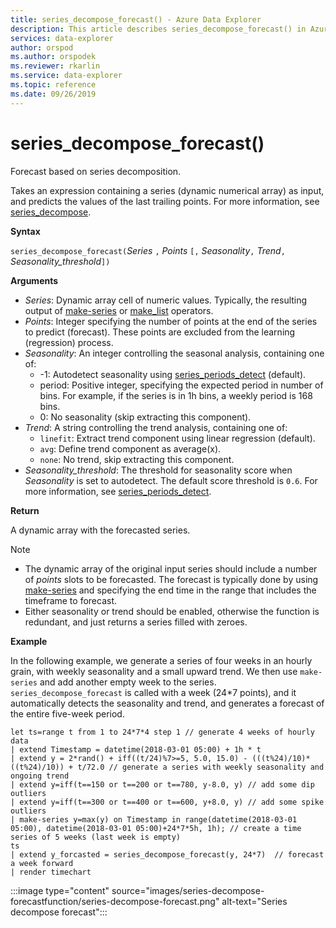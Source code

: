 ```yaml
---
title: series_decompose_forecast() - Azure Data Explorer
description: This article describes series_decompose_forecast() in Azure Data Explorer.
services: data-explorer
author: orspod
ms.author: orspodek
ms.reviewer: rkarlin
ms.service: data-explorer
ms.topic: reference
ms.date: 09/26/2019
---
```

# series_decompose_forecast()

Forecast based on series decomposition.

Takes an expression containing a series (dynamic numerical array) as input, and predicts the values of the last trailing points. For more information, see [series_decompose](series-decomposefunction.md).
 
**Syntax**

`series_decompose_forecast(`*Series* `,` *Points* `[,` *Seasonality*`,` *Trend*`,` *Seasonality_threshold*`])`

**Arguments**

* *Series*: Dynamic array cell of numeric values. Typically, the resulting output of [make-series](make-seriesoperator.md) or [make_list](makelist-aggfunction.md) operators.
* *Points*: Integer specifying the number of points at the end of the series to predict (forecast). These points are excluded from the learning (regression) process.
* *Seasonality*: An integer controlling the seasonal analysis, containing one of:
    * -1: Autodetect seasonality using [series_periods_detect](series-periods-detectfunction.md) (default).
    * period: Positive integer, specifying the expected period in number of bins. For example, if the series is in 1h bins, a weekly period is 168 bins.
    * 0: No seasonality (skip extracting this component).
* *Trend*: A string controlling the trend analysis, containing one of:
    * `linefit`: Extract trend component using linear regression (default).
    * `avg`: Define trend component as average(x).
    * `none`: No trend, skip extracting this component.
* *Seasonality_threshold*: The threshold for seasonality score when *Seasonality* is set to autodetect. The default score threshold is `0.6`. For more information, see [series_periods_detect](series-periods-detectfunction.md).

**Return**

 A dynamic array with the forecasted series.

> [!NOTE]
> * The dynamic array of the original input series should include a number of *points* slots to be forecasted. The forecast is typically done by using [make-series](make-seriesoperator.md) and specifying the end time in the range that includes the timeframe to forecast.
> * Either seasonality or trend should be enabled, otherwise the function is redundant, and just returns a series filled with zeroes.

**Example**

In the following example, we generate a series of four weeks in an hourly grain, with weekly seasonality and a small upward trend. We then use `make-series` and add another empty week to the series. `series_decompose_forecast` is called with a week (24*7 points), and it automatically detects the seasonality and trend, and generates a forecast of the entire five-week period.

<!-- csl: https://help.kusto.windows.net:443/Samples -->
```kusto
let ts=range t from 1 to 24*7*4 step 1 // generate 4 weeks of hourly data
| extend Timestamp = datetime(2018-03-01 05:00) + 1h * t 
| extend y = 2*rand() + iff((t/24)%7>=5, 5.0, 15.0) - (((t%24)/10)*((t%24)/10)) + t/72.0 // generate a series with weekly seasonality and ongoing trend
| extend y=iff(t==150 or t==200 or t==780, y-8.0, y) // add some dip outliers
| extend y=iff(t==300 or t==400 or t==600, y+8.0, y) // add some spike outliers
| make-series y=max(y) on Timestamp in range(datetime(2018-03-01 05:00), datetime(2018-03-01 05:00)+24*7*5h, 1h); // create a time series of 5 weeks (last week is empty)
ts 
| extend y_forcasted = series_decompose_forecast(y, 24*7)  // forecast a week forward
| render timechart 
```

:::image type="content" source="images/series-decompose-forecastfunction/series-decompose-forecast.png" alt-text="Series decompose forecast":::
